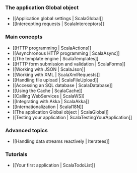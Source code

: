 <!--- Copyright (C) 2009-2013 Typesafe Inc. <http://www.typesafe.com> -->
### The application Global object

- [[Application global settings | ScalaGlobal]]
- [[Intercepting requests | ScalaInterceptors]]

### Main concepts

- [[HTTP programming | ScalaActions]]
- [[Asynchronous HTTP programming | ScalaAsync]]
- [[The template engine | ScalaTemplates]]
- [[HTTP form submission and validation | ScalaForms]]
- [[Working with JSON | ScalaJson]]
- [[Working with XML | ScalaXmlRequests]]
- [[Handling file upload | ScalaFileUpload]]
- [[Accessing an SQL database | ScalaDatabase]]
- [[Using the Cache | ScalaCache]]
- [[Calling WebServices | ScalaWS]]
- [[Integrating with Akka | ScalaAkka]]
- [[Internationalization | ScalaI18N]]
- [[The application Global object | ScalaGlobal]]
- [[Testing your application | ScalaTestingYourApplication]]
    
### Advanced topics

- [[Handling data streams reactively | Iteratees]]

### Tutorials

- [[Your first application | ScalaTodoList]]
